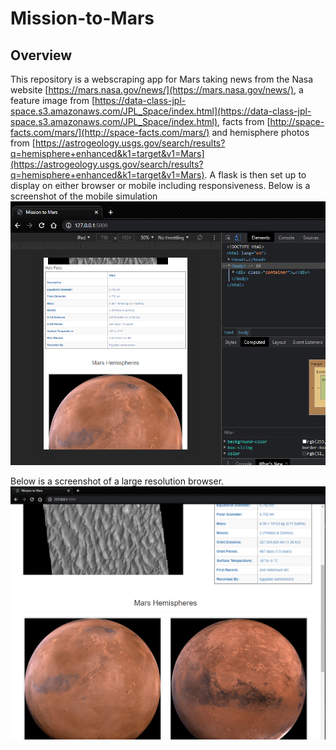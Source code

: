 # Mission-to-Mars

## Overview

This repository is a webscraping app for Mars taking news from the Nasa website [https://mars.nasa.gov/news/](https://mars.nasa.gov/news/), a feature image from [https://data-class-jpl-space.s3.amazonaws.com/JPL_Space/index.html](https://data-class-jpl-space.s3.amazonaws.com/JPL_Space/index.html), facts from [http://space-facts.com/mars/](http://space-facts.com/mars/) and hemisphere photos from [https://astrogeology.usgs.gov/search/results?q=hemisphere+enhanced&k1=target&v1=Mars](https://astrogeology.usgs.gov/search/results?q=hemisphere+enhanced&k1=target&v1=Mars). A flask is then set up to display on either browser or mobile including responsiveness. Below is a screenshot of the mobile simulation
![mobile](/Resources/iPad.png)

Below is a screenshot of a large resolution browser.
![browser](/Resources/Browser.png)